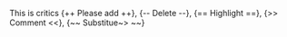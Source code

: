 
This is critics {++ Please add ++}, {-- Delete --}, {== Highlight ==}, {>> Comment <<}, {~~ Substitue~> ~~}

